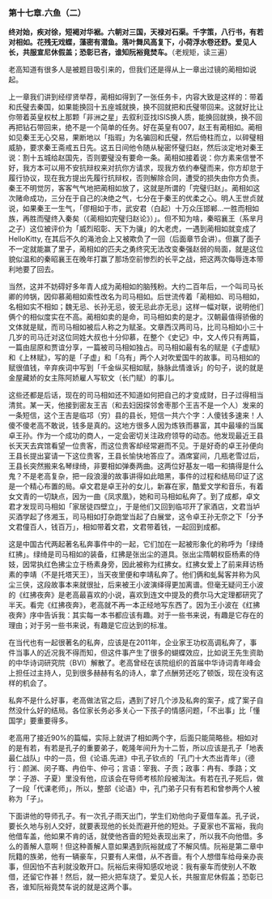 ### 第十七章.六鱼（二）

**终对始，疾对徐，短褐对华裾。六朝对三国，天禄对石渠。千字策，八行书，有若对相如。花残无戏蝶，藻密有潜鱼。落叶舞风高复下，小荷浮水卷还舒。爱见人长，共服宣尼休假盖；恐彰已吝，谁知阮裕竟焚车。**（老规矩，读三遍）

老高知道有很多人是被题目吸引来的，但我们还是得从上一章出过镜的蔺相如说起。

上一章我们讲到经缪贤举荐，蔺相如得到了一张任务卡，内容大致是这样的：带着和氏璧去秦国，如果能换回十五座城就换，换不回就把和氏璧带回来。这就好比让你带着英皇权杖上那颗「非洲之星」去叙利亚找ISIS换人质，能换回就换，换不回再把钻石带回来，绝不是一个简单的任务。好在英皇有007，赵王有蔺相如。蔺相如见秦王无心交易，果断地以「指瑕」为名骗回和氏璧，然后倚柱而立，以碎璧相威胁，要求秦王斋戒五日先。这五日间他令随从秘密怀璧归赵，然后淡定地对秦王说：割十五城给赵国先，否则要璧没有要命一条。蔺相如接着说：你方素来信誉不好，我方本可以用不安抗辩权来对抗你方请求，现我方依约奉璧而来，你方却怠于履行协议，现在我方提出先履行抗辩权，否则解除合同，遭受的损失由你方负责。秦王不明觉厉，客客气气地把蔺相如放了，这就是所谓的「完璧归赵」。蔺相如这次赌命成功，三分在于自己的决绝之气，七分在于秦王的优柔之心。明人王世贞就说，如果秦王一生气，「僇相如于市，武安君（白起）十万众压邯郸…一胜而相如族，再胜而璧终入秦矣（《蔺相如完璧归赵论》）」。但不知为啥，秦昭襄王（系芈月之子）这位被评价为「威烈昭彰、天下为骧」的大老虎，一遇到蔺相如就变成了 HelloKitty, 在其后不久的渑池会上又被欺负了一回（后面章节会讲）。但赢了面子不一定就能赢了里子，蔺相如的匹夫之勇终究无法改变秦强赵弱的局面，就是这位貌似温和的秦昭襄王在晚年打赢了那场空前惨烈的长平之战，把这两次侮辱连本带利地要了回去。

当然，这并不妨碍好多年青人成为蔺相如的脑残粉。大约二百年后，一个叫司马长卿的帅锅，因仰慕蔺相如索性改名为司马相如。后世流传着「蔺相如、司马相如，名相如实不相如；魏无忌、长孙无忌，彼无忌此亦无忌」这样一幅对联，说明他们俩个的相似度实在不高。蔺相如卖的是命，司马相如卖的是才。汉朝最值得骄傲的文体就是赋，而司马相如被后人称之为赋圣。文章西汉两司马，比司马相如小三十几岁的司马迁对这位同姓大叔也十分仰慕，在整个《史记》中，文人传只有两篇，一篇由屈原和贾谊分享，一篇被司马相如独占。司马相如最有名的赋是《子虚赋》和《上林赋》，写的是「子虚」和「乌有」两个人对吹爱国牛的故事。司马相如的赋很值钱，辛弃疾词中写到「千金纵买相如赋，脉脉此情谁诉」的句子，说的就是金屋藏娇的女主陈阿娇雇人写软文（长门赋）的事儿。

这些还都是后话，现在的司马相如还不知道如何把自己的才变成财，日子过得相当清贫。某一天，他接到密友王吉（和去妇因探邻舍枣那个王吉不是一个人）发来的一条短信，这个王吉是临邛（穷）县的县长，短信一共六个字：人傻钱多速来！人傻不傻老高不敢说，钱多是真的。这地方很多人因为炼铁而暴富，其中最壕的当属卓王孙。作为一个成功的商人，一定会密切关注政府领导的动态。他发现最近王县长天天去宾馆看望一位贵客，而这位贵客却经常避而不见。于是好奇的卓王孙便向王县长提出宴请一下这位贵客，王县长愉快地答应了。酒席宴间，几瓶老雪过后，王县长突然搬来名琴绿绮，非要相如弹奏两曲。这两位好基友一唱一和搞得是什么鬼？不是老高复杂，把一段浪漫的故事讲得如此暗黑，事件的过程和结局印证了这是一个精心布置的局。卓文君是卓王孙的女儿，新寡在家，酷爱文学和音乐，有着女文青的一切缺点，因为一曲《凤求凰》，她和司马相如私奔了。到了成都，卓文君才发现司马相如「家居徒四壁立」，于是他们又回到临邛开了家酒店，文君当垆买酒学起了佟湘玉，司马相如打杂跑堂当起了白展堂，这令卓王孙无奈之下「分予文君僮百人，钱百万」，相如带着文君，文君带着钱，一起回到成都。

这是中国古代两起著名私奔事件中的一起，它们加在一起被形象化的称呼为「绿绮红拂」。绿绮是司马相如的装备，红拂是张出尘的道具。张出尘隋朝权臣杨素的侍妓，因常执红色拂尘立于杨素身旁，因此被称为红拂女。红拂女爱上了前来拜访杨素的李靖（不是托塔天王），当天夜里便和李靖私奔了。他们俩和虬髯客并称为风尘三侠，这段故事本来就很扯，后来被王小波演绎得更加离谱。但毫无疑问王小波的《红拂夜奔》是老高最喜欢的小说，喜欢到连文中提及的费尔马大定理都研究了半天。看完《红拂夜奔》，老高就不再一本正经地写东西了。因为王小波在《红拂夜奔》序中告诉我：其实每一本书都应该有趣。对于一些书来说，有趣是它存在的理由；对于另一些书来说，有趣是它应达到的标准。

在当代也有一起很著名的私奔，应该是在2011年，企业家王功权高调私奔了，事件当事人的近况我不得而知，但这件事产生了很多的蝴蝶效应，比如说王先生资助的中华诗词研究院（BVI）解散了。老高曾经在该院组织的首届中华诗词青年峰会上担任过主持人，见到很多赫赫有名的诗人，拿了点酬劳还吃了顿饭，现在没有这样的机会了。

私奔不是什么好事，老高做法官之后，遇到了好几个涉及私奔的案子，成了案子自然没什么好的结局。各位家长务必多关心一下孩子的情感问题，「不出事」比「懂国学」要重要得多。

老高用了接近90%的篇幅，实际上就讲了相如两个字，后面只能简略些。相如对的是有若，有若是孔子的重要弟子，乾隆年间升为十二哲，所以应该是孔子「地表最仁战队」中的一员，但《论语.先进》中孔子钦点的「孔门十大杰出青年」（德行：颜渊、闵子骞、冉伯牛、仲弓；言语：宰我、子贡；政事：冉有、季路；文学：子游、子夏）里没有他，应该会在导师考核阶段被淘汰。有若在孔子死后，做了一段「代课老师」，所以，整部《论语》中，孔门弟子只有有若和曾参两个人被称为「子」。

下面讲他的导师孔子。有一次孔子雨天出门，学生们劝他向子夏借车盖。孔子说，要长久地与别人交好，就要表现他的长处而避开他的短处。子夏家也不富裕，我向他借车盖，他如果不肯的话，就使他吝啬的短处表现出来了，所以我不向他借。多么的善解人意啊！但这种善解人意如果遇到阮裕就成了不解风情。阮裕是第二章中阮籍的族弟，他有一辆豪车，只要有人来借，从不吝啬。有个人想借车给母亲办丧事，但因怕不吉利就没敢开口。阮裕后来得知感叹地说：我有豪车而使别人不敢借，还留它作甚！然后，就一把火把车烧了。爱见人长，共服宣尼休假盖；恐彰已吝，谁知阮裕竟焚车说的就是这两个事。
